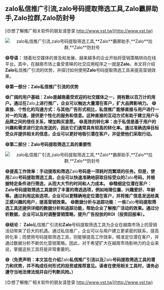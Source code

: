 ## **zalo私信推广引流,zalo号码提取筛选工具,**Zalo**霸屏助手,**Zalo**拉群,**Zalo**防封号**

[😍想了解推广相关软件的朋友请登录 http://www.vst.tw](http://www.vst.tw)

 <center><img src="https://vst.tw/MP4/tuiguang/png/0.png" alt="zalo私信推广引流,zalo号码提取筛选工具,**Zalo**霸屏助手,**Zalo**拉群,**Zalo**防封号"></center>

**😄导语：**
随着社交媒体的普及和发展，越来越多的企业开始将营销策略转向在线平台。其中，在越南市场上备受青睐的社交应用程序之一就是**Zalo**。本文将介绍**Zalo**私信推广引流的优势，并探讨如何使用**Zalo**号码提取筛选工具来提高营销效果。

**😄第一部分：**Zalo**私信推广引流的优势**

**😄广阔的用户基础：**Zalo**是越南最受欢迎的社交媒体之一，拥有数以百万计的用户。通过在**Zalo**上进行推广，企业可以触达大量潜在客户，扩大品牌影响力。**
**😄直接、个性化的沟通方式：与其他广告形式相比，私信推广能够直接与用户进行一对一的沟通，提供更个性化的服务和信息。这种直接的互动方式有助于建立用户与品牌之间的信任关系，增加购买意愿。**
**😄高效的转化率：由于私信是基于用户的兴趣和需求进行定向发送的，因此它们通常具有较高的转化率。通过准确选择目标受众并提供相关的信息，企业可以更好地吸引潜在客户，并促使他们采取行动。**

**😄第二部分：**Zalo**号码提取筛选工具的重要性**

 <center><img src="https://vst.tw/MP4/tuiguang/png/6.png" alt="zalo私信推广引流,zalo号码提取筛选工具,**Zalo**霸屏助手,**Zalo**拉群,**Zalo**防封号"></center>

**😄提高工作效率：手动提取和筛选**Zalo**号码是一项耗时而繁琐的任务。但是，使用**Zalo**号码提取筛选工具，企业可以快速准确地获取目标受众的**Zalo**号码，并根据特定条件进行筛选，从而大大节约时间和人力成本。**
**😄精细定位潜在客户：**Zalo**号码提取筛选工具提供了丰富的筛选选项，例如地理位置、兴趣爱好、年龄等。通过利用这些选项，企业可以更精确地定位潜在客户，并将推广信息发送给真正感兴趣的用户，提高营销效果。**
**😄数据分析与追踪功能：一些**Zalo**号码提取筛选工具还提供详细的数据分析和追踪功能，帮助企业了解推广活动的效果。通过分析数据，企业可以及时调整营销策略，提升广告投放的ROI（投资回报率）。**

**😄结论：**
**Zalo**私信推广引流和**Zalo**号码提取筛选工具为企业在越南市场上的营销活动带来了巨大的机遇。通过私信推广，企业可以与用户建立更紧密的联系，提高转化率；而使用号码提取筛选工具，则能够提高工作效率，精准定位潜在客户，并通过数据分析不断优化营销策略。因此，对于希望扩大在越南市场影响力的企业来说，掌握这些工具将是非常重要的。

**😄（免责声明：本文旨在介绍**Zalo**私信推广引流以及**Zalo**号码提取筛选工具的潜力和优势，并不构成任何形式的投资或推荐意见。读者在使用相关工具时，请务必遵守当地法律法规并自行判断风险。）**

[😍想了解推广相关软件的朋友请登录 http://www.vst.tw](http://www.vst.tw)



